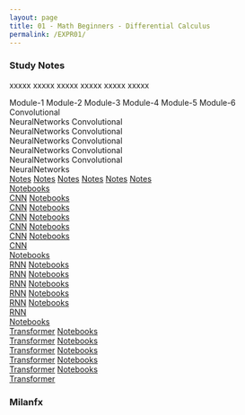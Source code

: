 ```yaml
---
layout: page
title: 01 - Math Beginners - Differential Calculus
permalink: /EXPR01/
---
```


<h3>Study Notes</h3>

xxxxx xxxxx xxxxx xxxxx xxxxx xxxxx

<div>
  <span class="btn cour5">Module-1</span>
  <span class="btn cour5">Module-2</span>
  <span class="btn cour5">Module-3</span>
  <span class="btn cour5">Module-4</span>
  <span class="btn cour5">Module-5</span>
  <span class="btn cour5">Module-6</span>
</div>

<div>
  <span class="btn cour6">Convolutional<br>NeuralNetworks</span>
  <span class="btn cour6">Convolutional<br>NeuralNetworks</span>
  <span class="btn cour6">Convolutional<br>NeuralNetworks</span>
  <span class="btn cour6">Convolutional<br>NeuralNetworks</span>
  <span class="btn cour6">Convolutional<br>NeuralNetworks</span>
  <span class="btn cour6">Convolutional<br>NeuralNetworks</span>
</div>

<div>
  <a href="/03-MSDS-Courses/MSDS01/M1/" class="btn cour7">Notes</a>
  <a href="/03-MSDS-Courses/MSDS01/M2/" class="btn cour7">Notes</a>
  <a href="/03-MSDS-Courses/MSDS01/M3/" class="btn cour7">Notes</a>
  <a href="/03-MSDS-Courses/MSDS01/M4/" class="btn cour7">Notes</a>
  <a href="/03-MSDS-Courses/MSDS01/M5/" class="btn cour7">Notes</a>
  <a href="/03-MSDS-Courses/MSDS01/M6/" class="btn cour7">Notes</a>
</div>

<div>
  <a href="/03-MSDS-Courses/MSDS01/M1/" class="btn cour8">Notebooks<br>CNN</a>
  <a href="/03-MSDS-Courses/MSDS01/M1/" class="btn cour8">Notebooks<br>CNN</a>
  <a href="/03-MSDS-Courses/MSDS01/M2/" class="btn cour8">Notebooks<br>CNN</a>
  <a href="/03-MSDS-Courses/MSDS01/M2/" class="btn cour8">Notebooks<br>CNN</a>
  <a href="/03-MSDS-Courses/MSDS01/M2/" class="btn cour8">Notebooks<br>CNN</a>
  <a href="/03-MSDS-Courses/MSDS01/M1/" class="btn cour8">Notebooks<br>CNN</a>
</div>

<div>
  <a href="/03-MSDS-Courses/MSDS01/M1/" class="btn cour9">Notebooks<br>RNN</a>
  <a href="/03-MSDS-Courses/MSDS01/M1/" class="btn cour9">Notebooks<br>RNN</a>
  <a href="/03-MSDS-Courses/MSDS01/M2/" class="btn cour9">Notebooks<br>RNN</a>
  <a href="/03-MSDS-Courses/MSDS01/M2/" class="btn cour9">Notebooks<br>RNN</a>
  <a href="/03-MSDS-Courses/MSDS01/M2/" class="btn cour9">Notebooks<br>RNN</a>
  <a href="/03-MSDS-Courses/MSDS01/M1/" class="btn cour9">Notebooks<br>RNN</a>
</div>

<div>
  <a href="/03-MSDS-Courses/MSDS01/M1/" class="btn cour9">Notebooks<br>Transformer</a>
  <a href="/03-MSDS-Courses/MSDS01/M1/" class="btn cour9">Notebooks<br>Transformer</a>
  <a href="/03-MSDS-Courses/MSDS01/M2/" class="btn cour9">Notebooks<br>Transformer</a>
  <a href="/03-MSDS-Courses/MSDS01/M2/" class="btn cour9">Notebooks<br>Transformer</a>
  <a href="/03-MSDS-Courses/MSDS01/M2/" class="btn cour9">Notebooks<br>Transformer</a>
  <a href="/03-MSDS-Courses/MSDS01/M1/" class="btn cour9">Notebooks<br>Transformer</a>
</div>

<h3>Milanfx</h3>